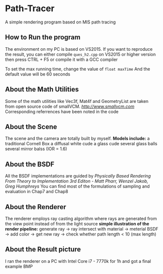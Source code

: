 # Path-Tracer
A simple rendering program based on MIS path tracing

## How to Run the program
The environment on my PC is based on VS2015. If you want to reproduce the result, you can either compile 
```ques_h2.cpp```
on VS2015 or higher version then press CTRL + F5 or compile it with a GCC compiler

To set the max running time, change the value of 
```float maxTime```
And the default value will be 60 seconds

## About the Math Utilities
Some of the math utilities like Vec3f, Mat4f and GeometryList are taken from open source code of smallVCM.
*http://www.smallvcm.com*
Corresponding referrences have been noted in the code

## About the Scene
The scene and the camera are totally built by myself.
**Models include:** 
a traditional Cornell Box
a diffusal white cude
a glass cude
several glass balls
several mirror balss (IOR = 1.6)

## About the BSDF
All the BSDF implementations are guided by 
*Physically Based Rendering From Theory to Implementation 3rd Editon - Matt Pharr, Wenzel Jakob, Greg Humphreys*
You can find most of the formulations of sampling and evaluation in Chap7 and Chap8

## About the Renderer
The renderer employs ray casting algorithm where rays are generated from the view point instead of from the light source
**simple illustration of the render pipeline:**
generate ray -> 
ray intersect with material -> 
meterial BSDF -> 
add color ->
get new ray -> 
check whether path length < 10 (max length)

## About the Result picture
I ran the renderer on a PC with Intel Core i7 - 7770k for 1h and got a final example BMP